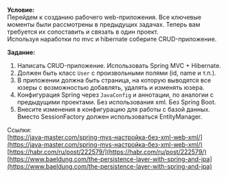 
**Условие:**  
Перейдем к созданию рабочего web-приложения. Все ключевые моменты были рассмотрены в предыдущих задачах. Теперь вам требуется их сопоставить и связать в один проект.  
Используя наработки по mvc и hibernate соберите CRUD-приложение.

**Задание:**  
1. Написать CRUD-приложение. Использовать Spring MVC + Hibernate.  
2. Должен быть класс `User` с произвольными полями (id, name и т.п.).  
3. В приложении должна быть страница, на которую выводятся все юзеры с возможностью добавлять, удалять и изменять юзера.  
4. Конфигурация Spring через `JavaConfig` и аннотации, по аналогии с предыдущими проектами. Без использования xml. Без Spring Boot.  
5. Внесите изменения в конфигурацию для работы с базой данных. Вместо SessionFactory должен использоваться EntityManager. 
 
Ссылки:  
[https://java-master.com/spring-mvs-настройка-без-xml-web-xml/](https://java-master.com/spring-mvs-настройка-без-xml-web-xml/)  
[https://habr.com/ru/post/222579/](https://habr.com/ru/post/222579/)  
[https://www.baeldung.com/the-persistence-layer-with-spring-and-jpa](https://www.baeldung.com/the-persistence-layer-with-spring-and-jpa)
